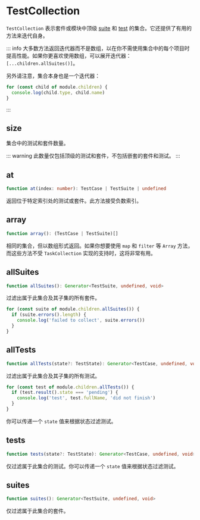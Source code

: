 # TestCollection

`TestCollection` 表示套件或模块中顶级 [suite](/advanced/api/test-suite) 和 [test](/advanced/api/test-case) 的集合。它还提供了有用的方法来迭代自身。

::: info
大多数方法返回迭代器而不是数组，以在你不需使用集合中的每个项目时提高性能。如果你更喜欢使用数组，可以展开迭代器：`[...children.allSuites()]`。

另外请注意，集合本身也是一个迭代器：

```ts
for (const child of module.children) {
  console.log(child.type, child.name)
}
```
:::

## size

集合中的测试和套件数量。

::: warning
此数量仅包括顶级的测试和套件，不包括嵌套的套件和测试。
:::

## at

```ts
function at(index: number): TestCase | TestSuite | undefined
```

返回位于特定索引处的测试或套件。此方法接受负数索引。

## array

```ts
function array(): (TestCase | TestSuite)[]
```

相同的集合，但以数组形式返回。如果你想要使用 `map` 和 `filter` 等 `Array` 方法，而这些方法不受 `TaskCollection` 实现的支持时，这将非常有用。

## allSuites

```ts
function allSuites(): Generator<TestSuite, undefined, void>
```

过滤出属于此集合及其子集的所有套件。

```ts
for (const suite of module.children.allSuites()) {
  if (suite.errors().length) {
    console.log('failed to collect', suite.errors())
  }
}
```

## allTests

```ts
function allTests(state?: TestState): Generator<TestCase, undefined, void>
```

过滤出属于此集合及其子集的所有测试。

```ts
for (const test of module.children.allTests()) {
  if (test.result().state === 'pending') {
    console.log('test', test.fullName, 'did not finish')
  }
}
```

你可以传递一个 `state` 值来根据状态过滤测试。

## tests

```ts
function tests(state?: TestState): Generator<TestCase, undefined, void>
```

仅过滤属于此集合的测试。你可以传递一个 `state` 值来根据状态过滤测试。

## suites

```ts
function suites(): Generator<TestSuite, undefined, void>
```

仅过滤属于此集合的套件。
